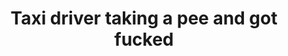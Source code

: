 ---
layout: post
title: Taxi driver taking a pee and got fucked
duration: '06:54'
view: 315
rate: 2
video: 'http://fantasti.cc/embed/809229/'
category:
 - blonde
 - blowjob
 - busty
 - cab
 - outdoor
 - rough
 - skinny
tags: 
 - big-tits
 - sucked
 - fucked
priority: 0.9
changefreq: daily
---